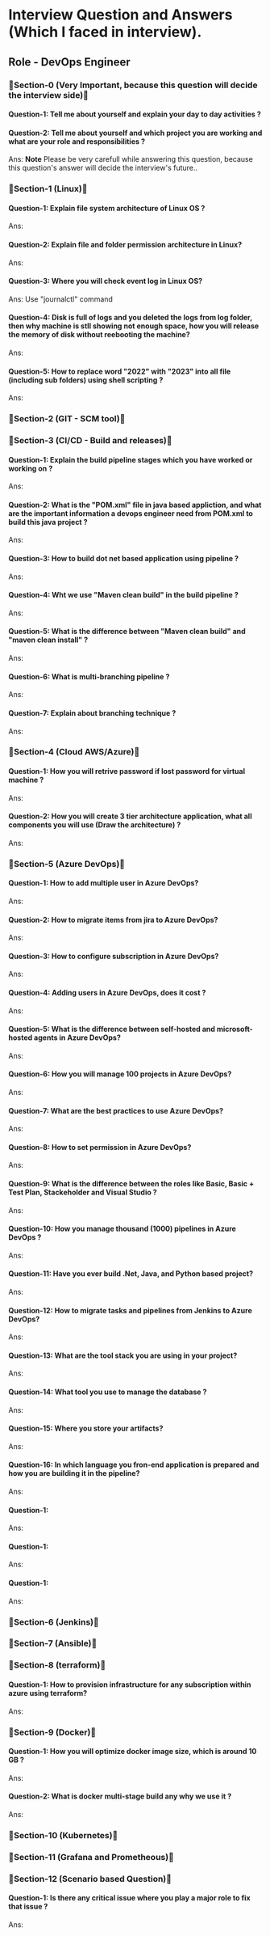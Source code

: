 # Interview Question and Answers (Which I faced in interview).
## Role - DevOps Engineer 

### 🚀Section-0 (Very Important, because this question will decide the interview side)🚀

#### Question-1: Tell me about yourself and explain your day to day activities ?
#### Question-2: Tell me about yourself and which project you are working and what are your role and responsibilities ?
Ans: **Note** Please be very carefull while answering this question, because this question's answer will decide the interview's future..


### 🚀Section-1 (Linux)🚀

#### Question-1: Explain file system architecture of Linux OS ?
Ans: 
#### Question-2: Explain file and folder permission architecture in Linux?
Ans: 
#### Question-3: Where you will check event log in Linux OS?
Ans: Use "journalctl" command
#### Question-4: Disk is full of logs and you deleted the logs from log folder, then why machine is stll showing not enough space, how you will release the memory of disk without reebooting the machine?
Ans: 
#### Question-5: How to replace word "2022" with "2023" into all file (including sub folders) using shell scripting ?
Ans:





### 🚀Section-2 (GIT - SCM tool)🚀




### 🚀Section-3 (CI/CD - Build and releases)🚀
#### Question-1: Explain the build pipeline stages which you have worked or working on ?
Ans: 
#### Question-2: What is the "POM.xml" file in java based appliction, and what are the important information a devops engineer need from POM.xml to build this java project ?
Ans: 
#### Question-3: How to build dot net based application using pipeline ?
Ans: 
#### Question-4: Wht we use "Maven clean build" in the build pipeline ?
Ans: 
#### Question-5: What is the difference between "Maven clean build" and "maven clean install" ?
Ans: 
#### Question-6: What is multi-branching pipeline ?
Ans: 
#### Question-7: Explain about branching technique ?
Ans: 



### 🚀Section-4 (Cloud AWS/Azure)🚀
#### Question-1: How you will retrive password if lost password for virtual machine ?
Ans: 
#### Question-2: How you will create 3 tier architecture application, what all components you will use (Draw the architecture) ?
Ans: 



### 🚀Section-5 (Azure DevOps)🚀
#### Question-1: How to add multiple user in Azure DevOps?
Ans:
#### Question-2: How to migrate items from jira to Azure DevOps?
Ans:
#### Question-3: How to configure subscription in Azure DevOps?
Ans:
#### Question-4: Adding users in Azure DevOps, does it cost ?
Ans:
#### Question-5: What is the difference between self-hosted and microsoft-hosted agents in Azure DevOps?
Ans:
#### Question-6: How you will manage 100 projects in Azure DevOps?
Ans: 
#### Question-7: What are the best practices to use Azure DevOps?
Ans:
#### Question-8: How to set permission in Azure DevOps?
Ans:
#### Question-9: What is the difference between the roles like Basic, Basic + Test Plan, Stackeholder and Visual Studio ?
Ans:
#### Question-10: How you manage thousand (1000) pipelines in Azure DevOps ?
Ans:
#### Question-11: Have you ever build .Net, Java, and Python based project?
Ans:
#### Question-12: How to migrate tasks and pipelines from Jenkins to Azure DevOps?
Ans:
#### Question-13: What are the tool stack you are using in your project?
Ans:
#### Question-14: What tool you use to manage the database ?
Ans:
#### Question-15: Where you store your artifacts?
Ans:
#### Question-16: In which language you fron-end application is prepared  and how you are building it in the pipeline?
Ans:
#### Question-1: 
Ans:
#### Question-1: 
Ans:
#### Question-1: 
Ans:



### 🚀Section-6 (Jenkins)🚀

### 🚀Section-7 (Ansible)🚀

### 🚀Section-8 (terraform)🚀
#### Question-1: How to provision infrastructure for any subscription within azure using terraform?
Ans: 

### 🚀Section-9 (Docker)🚀
#### Question-1: How you will optimize docker image size, which is around 10 GB ?
Ans: 
#### Question-2: What is docker multi-stage build any why we use it ?
Ans: 

### 🚀Section-10 (Kubernetes)🚀

### 🚀Section-11 (Grafana and Prometheous)🚀



### 🚀Section-12 (Scenario based Question)🚀
#### Question-1: Is there any critical issue where you play a major role to fix that issue ?
Ans: 

